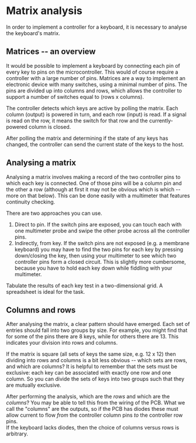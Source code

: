 Matrix analysis
===============

In order to implement a controller for a keyboard, it is necessary to analyse 
the keyboard's matrix.


Matrices -- an overview
-----------------------

It would be possible to implement a keyboard by connecting each pin of 
every key to pins on the microcontroller.  This would of course require a 
controller with a large number of pins.  Matrices are a way to implement an 
electronic device with many switches, using a minimal number of pins.  The pins 
are divided up into columns and rows, which allows the controller to support a 
number of switches equal to (rows x columns).

The controller detects which keys are active by polling the matrix.  Each 
column (output) is powered in turn, and each row (input) is read.  If a signal 
is read on the row, it means the switch for that row and the currently-powered 
column is closed.

After polling the matrix and determining if the state of any keys has changed, 
the controller can send the current state of the keys to the host.

Analysing a matrix
------------------

Analysing a matrix involves making a record of the two controller pins to which 
each key is connected.  One of those pins will be a column pin and the other a 
row (although at first it may not be obvious which is which -- more on that 
below).  This can be done easily with a multimeter that features continuity 
checking.

There are two approaches you can use.

 1. Direct to pin.  If the switch pins are exposed, you can touch each 
    with one multimeter probe and swipe the other probe across all the 
    controller pins.
 2. Indirectly, from key.  If the switch pins are not exposed (e.g. a 
    membrane keyboard) you may have to find the two pins for each key by 
    pressing down/closing the key, then using your multimeter to see which two 
    controller pins form a closed circuit.  This is slightly more cumbersome, 
    because you have to hold each key down while fiddling with your multimeter.

Tabulate the results of each key test in a two-dimensional grid.  A spreadsheet 
is ideal for the task.


Columns and rows
----------------

After analysing the matrix, a clear pattern should have emerged.  Each set of 
entries should fall into two groups by size.  For example, you might find that 
for some of the pins there are 8 keys, while for others there are 13.  This 
indicates your division into rows and columns.

If the matrix is square (all sets of keys the same size, e.g. 12 x 12) then 
dividing into rows and columns is a bit less obvious -- which sets are rows, 
and which are columns?  It is helpful to remember that the sets must be 
exclusive: each key can be associated with exactly one row and one column.  So 
you can divide the sets of keys into two groups such that they are mutually 
exclusive.

After performing the analysis, which are the *rows* and which are the 
*columns*?  You may be able to tell this from the wiring of the PCB.  What we 
call the "columns" are the outputs, so if the PCB has diodes these must allow 
current to flow *from* the controller column pins *to* the controller row pins.  
If the keyboard lacks diodes, then the choice of columns versus rows is 
arbitrary.

